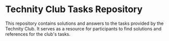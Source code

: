 # Technity Club Tasks Repository
  This repository contains solutions and answers to the tasks provided by the Technity Club. It serves as a resource for participants to find solutions and references for the club's tasks.
